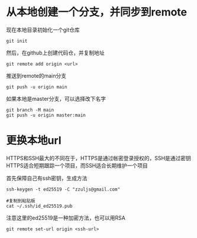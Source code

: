 # 从本地创建一个分支，并同步到remote

现在本地目录初始化一个git仓库
```git
git init
```
然后，在github上创建代码仓，并复制地址
```git 
git remote add origin <url>
```
推送到remote的main分支
```git
git push -u origin main
```
如果本地是master分支，可以选择改下名字
```git
git branch -M main
git push -u origin master:main
```

# 更换本地url

HTTPS和SSH最大的不同在于，HTTPS是通过帐密登录授权的，SSH是通过密钥
HTTPS适合短期跟踪一个项目，而SSH适合长期维护一个项目

首先保障自己有ssh密钥，生成方法
```git
ssh-keygen -t ed25519 -C "zzuljs@gmail.com"

#复制到粘贴板
cat ~/.ssh/id_ed25519.pub
```
注意这里的ed25519是一种加密方法，也可以用RSA

```git
git remote set-url origin <ssh-url>
```
